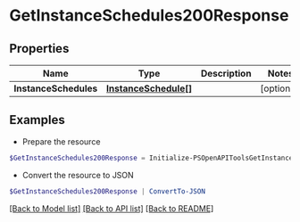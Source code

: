 # GetInstanceSchedules200Response
## Properties

Name | Type | Description | Notes
------------ | ------------- | ------------- | -------------
**InstanceSchedules** | [**InstanceSchedule[]**](InstanceSchedule.md) |  | [optional] 

## Examples

- Prepare the resource
```powershell
$GetInstanceSchedules200Response = Initialize-PSOpenAPIToolsGetInstanceSchedules200Response  -InstanceSchedules null
```

- Convert the resource to JSON
```powershell
$GetInstanceSchedules200Response | ConvertTo-JSON
```

[[Back to Model list]](../README.md#documentation-for-models) [[Back to API list]](../README.md#documentation-for-api-endpoints) [[Back to README]](../README.md)

